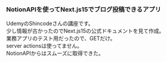 ### NotionAPIを使ってNext.js15でブログ投稿できるアプリ
UdemyのShincodeさんの講座です。<br>
少し情報が古かったのでNext.js15の公式ドキュメントを見て作成。<br>
業務アプリのテスト用だったので、GETだけ。<br>
server actionsは使ってません。<br>
NotionAPIからはスムーズに取得できた。<br>
